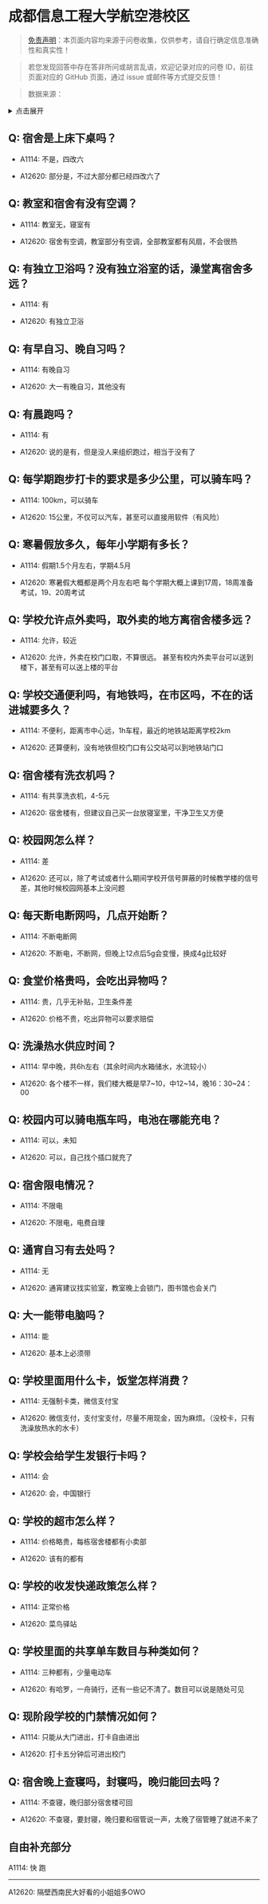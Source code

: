 # 成都信息工程大学航空港校区

> [免责声明](https://colleges.chat/#_3)：本页面内容均来源于问卷收集，仅供参考，请自行确定信息准确性和真实性！

> 若您发现回答中存在答非所问或胡言乱语，欢迎记录对应的问卷 ID，前往页面对应的 GitHub 页面，通过 issue 或邮件等方式提交反馈！

> 数据来源：

<details><summary>点击展开</summary>
<ul>
<li>A1114: 781174104@qq.com (2021 年 06 月)</li>
<li>A12620: 匿名 (2022 年 06 月)</li>
</ul>
</details>

## Q: 宿舍是上床下桌吗？

- A1114: 不是，四改六

- A12620: 部分是，不过大部分都已经四改六了

## Q: 教室和宿舍有没有空调？

- A1114: 教室无，寝室有

- A12620: 宿舍有空调，教室部分有空调，全部教室都有风扇，不会很热

## Q: 有独立卫浴吗？没有独立浴室的话，澡堂离宿舍多远？

- A1114: 有

- A12620: 有独立卫浴

## Q: 有早自习、晚自习吗？

- A1114: 有晚自习

- A12620: 大一有晚自习，其他没有

## Q: 有晨跑吗？

- A1114: 有

- A12620: 说的是有，但是没人来组织跑过，相当于没有了

## Q: 每学期跑步打卡的要求是多少公里，可以骑车吗？

- A1114: 100km，可以骑车

- A12620: 15公里，不仅可以汽车，甚至可以直接用软件（有风险）

## Q: 寒暑假放多久，每年小学期有多长？

- A1114: 假期1.5个月左右，学期4.5月

- A12620: 寒暑假大概都是两个月左右吧
每个学期大概上课到17周，18周准备考试，19、20周考试

## Q: 学校允许点外卖吗，取外卖的地方离宿舍楼多远？

- A1114: 允许，较近

- A12620: 允许，外卖在校门口取，不算很远。
甚至有校内外卖平台可以送到楼下，甚至有可以送上楼的平台

## Q: 学校交通便利吗，有地铁吗，在市区吗，不在的话进城要多久？

- A1114: 不便利，距离市中心远，1h车程，最近的地铁站距离学校2km

- A12620: 还算便利，没有地铁但校门口有公交站可以到地铁站门口

## Q: 宿舍楼有洗衣机吗？

- A1114: 有共享洗衣机，4-5元

- A12620: 宿舍楼有，但建议自己买一台放寝室里，干净卫生又方便

## Q: 校园网怎么样？

- A1114: 差

- A12620: 还可以，除了考试或者什么期间学校开信号屏蔽的时候教学楼的信号差，其他时候校园网基本上没问题

## Q: 每天断电断网吗，几点开始断？

- A1114: 不断电断网

- A12620: 不断电，不断网，但晚上12点后5g会变慢，换成4g比较好

## Q: 食堂价格贵吗，会吃出异物吗？

- A1114: 贵，几乎无补贴，卫生条件差

- A12620: 价格不贵，吃出异物可以要求赔偿

## Q: 洗澡热水供应时间？

- A1114: 早中晚，共6h左右（其余时间内水箱储水，水流较小）

- A12620: 各个楼不一样，我们楼大概是早7\~10，中12\~14，晚16：30\~24：00

## Q: 校园内可以骑电瓶车吗，电池在哪能充电？

- A1114: 可以，未知

- A12620: 可以，自己找个插口就充了

## Q: 宿舍限电情况？

- A1114: 不限电

- A12620: 不限电，电费自理

## Q: 通宵自习有去处吗？

- A1114: 无

- A12620: 通宵建议找实验室，教室晚上会锁门，图书馆也会关门

## Q: 大一能带电脑吗？

- A1114: 能

- A12620: 基本上必须带

## Q: 学校里面用什么卡，饭堂怎样消费？

- A1114: 无强制卡类，微信支付宝

- A12620: 微信支付，支付宝支付，尽量不用现金，因为麻烦。（没校卡，只有洗澡放热水的水卡）

## Q: 学校会给学生发银行卡吗？

- A1114: 会

- A12620: 会，中国银行

## Q: 学校的超市怎么样？

- A1114: 价格略贵，每栋宿舍楼都有小卖部

- A12620: 该有的都有

## Q: 学校的收发快递政策怎么样？

- A1114: 正常价格

- A12620: 菜鸟驿站

## Q: 学校里面的共享单车数目与种类如何？

- A1114: 三种都有，少量电动车

- A12620: 有哈罗，一舟骑行，还有一些记不清了。数目可以说是随处可见

## Q: 现阶段学校的门禁情况如何？

- A1114: 只能从大门进出，打卡自由进出

- A12620: 打卡五分钟后可进出校门

## Q: 宿舍晚上查寝吗，封寝吗，晚归能回去吗？

- A1114: 不查寝，晚归部分宿舍楼可回

- A12620: 不查寝，要封寝，晚归要和宿管说一声，太晚了宿管睡了就进不来了

## 自由补充部分

A1114: 快 跑

***

A12620: 隔壁西南民大好看的小姐姐多OWO